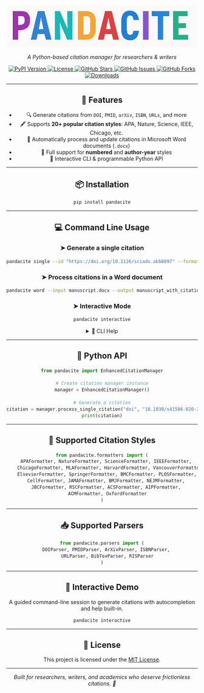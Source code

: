 <div align="center">
    <img src="https://raw.githubusercontent.com/pritampanda15/pandacite/main/logo/pandacite.png" width="500" alt="PandaCite Logo" />
  <p><em>A Python-based citation manager for researchers & writers </em></p>

  <!-- Badges -->
<p align="center">
  <a href="https://pypi.org/project/pandacite/">
    <img src="https://img.shields.io/pypi/v/pandacite.svg" alt="PyPI Version">
  </a>
  <a href="https://github.com/pritampanda15/PandaCite/blob/main/LICENSE">
    <img src="https://img.shields.io/github/license/pritampanda15/PandaCite" alt="License">
  </a>
  <a href="https://github.com/pritampanda15/PandaCite/stargazers">
    <img src="https://img.shields.io/github/stars/pritampanda15/PandaCite?style=social" alt="GitHub Stars">
  </a>
  <a href="https://github.com/pritampanda15/PandaCite/issues">
    <img src="https://img.shields.io/github/issues/pritampanda15/PandaCite" alt="GitHub Issues">
  </a>
  <a href="https://github.com/pritampanda15/PandaCite/network/members">
    <img src="https://img.shields.io/github/forks/pritampanda15/PandaCite?style=social" alt="GitHub Forks">
  </a>
  <a href="https://pepy.tech/project/pandacite">
    <img src="https://static.pepy.tech/badge/pandacite" alt="Downloads">
  </a>
</p>

---

## 🚀 Features

- 🔍 Generate citations from `DOI`, `PMID`, `arXiv`, `ISBN`, `URLs`, and more
- 🖋 Supports **20+ popular citation styles**: APA, Nature, Science, IEEE, Chicago, etc.
- 📄 Automatically process and update citations in Microsoft Word documents (`.docx`)
- 🔢 Full support for **numbered** and **author-year** styles
- 🧠 Interactive CLI & programmable Python API

---

## 📦 Installation

```bash
pip install pandacite
````

---

## 💻 Command Line Usage

### ➤ Generate a single citation

```bash
pandacite single --id "https://doi.org/10.1126/sciadv.abb8097" --format nature
```

### ➤ Process citations in a Word document

```bash
pandacite word --input manuscript.docx --output manuscript_with_citations.docx --format ieee
```

### ➤ Interactive Mode

```bash
pandacite interactive
```

<details>
<summary>📘 CLI Help</summary>

```bash
usage: pandacite [-h] {single,batch,word,interactive} ...

positional arguments:
  {single,batch,word,interactive}
    single        Generate a single citation
    batch         Process multiple citations
    word          Process Word documents
    interactive   Run in interactive mode

optional arguments:
  -h, --help      Show this help message and exit
```

</details>

---

## 🧬 Python API

```python
from pandacite import EnhancedCitationManager

# Create citation manager instance
manager = EnhancedCitationManager()

# Generate a citation
citation = manager.process_single_citation("doi", "10.1038/s41586-020-2649-2", "nature")
print(citation)
```

---

## 🎨 Supported Citation Styles

```python
from pandacite.formatters import (
    APAFormatter, NatureFormatter, ScienceFormatter, IEEEFormatter, 
    ChicagoFormatter, MLAFormatter, HarvardFormatter, VancouverFormatter,
    ElsevierFormatter, SpringerFormatter, BMCFormatter, PLOSFormatter, 
    CellFormatter, JAMAFormatter, BMJFormatter, NEJMFormatter, 
    JBCFormatter, RSCFormatter, ACSFormatter, AIPFormatter, 
    ACMFormatter, OxfordFormatter
)
```

---

## 📥 Supported Parsers

```python
from pandacite.parsers import (
    DOIParser, PMIDParser, ArXivParser, ISBNParser, 
    URLParser, BibTexParser, RISParser
)
```

---

## 🧠 Interactive Demo

A guided command-line session to generate citations with autocompletion and help built-in.

```bash
pandacite interactive
```

---

## 📄 License

This project is licensed under the [MIT License](LICENSE).

---

<div align="center">
  <em>Built for researchers, writers, and academics who deserve frictionless citations. 🐼</em>
</div>
